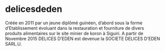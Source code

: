 # delicesdeden
Créée en 2011 par un jeune diplômé guinéen, d’abord sous la forme d’Etablissement évoluant dans la restauration et fourniture de divers produits alimentaires sur le site minier de koron à Siguiri.  A partir de Novembre 2015 DELICES D’EDEN est devenue la SOCIETE DELICES D’EDEN SARL.U.
